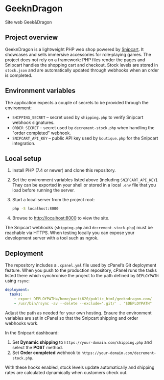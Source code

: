 # GeeknDragon

Site web Geek&Dragon

## Project overview

GeeknDragon is a lightweight PHP web shop powered by [Snipcart](https://snipcart.com/). It showcases and sells immersive accessories for role‑playing games. The project does not rely on a framework: PHP files render the pages and Snipcart handles the shopping cart and checkout. Stock levels are stored in `stock.json` and are automatically updated through webhooks when an order is completed.

## Environment variables

The application expects a couple of secrets to be provided through the environment:

- `SHIPPING_SECRET` – secret used by `shipping.php` to verify Snipcart webhook signatures.
- `ORDER_SECRET` – secret used by `decrement-stock.php` when handling the "order completed" webhook.
- `SNIPCART_API_KEY` – public API key used by `boutique.php` for the Snipcart integration.

## Local setup

1. Install PHP (7.4 or newer) and clone this repository.
2. Set the environment variables listed above (including `SNIPCART_API_KEY`). They can be exported in your shell or stored in a local `.env` file that you load before running the server.
3. Start a local server from the project root:

   ```bash
   php -S localhost:8000
   ```

4. Browse to <http://localhost:8000> to view the site.

The Snipcart webhooks (`shipping.php` and `decrement-stock.php`) must be reachable via HTTPS. When testing locally you can expose your development server with a tool such as ngrok.

## Deployment

The repository includes a `.cpanel.yml` file used by cPanel’s Git deployment feature. When you push to the production repository, cPanel runs the tasks listed there which synchronise the project to the path defined by `DEPLOYPATH` using `rsync`:

```yaml
deployment:
  tasks:
    - export DEPLOYPATH=/home/pacti620/public_html/geekndragon.com/
    - /usr/bin/rsync -av --delete --exclude='.git/' . "$DEPLOYPATH"
```

Adjust the path as needed for your own hosting. Ensure the environment variables are set in cPanel so that the Snipcart shipping and order webhooks work.

In the Snipcart dashboard:

1. Set **Dynamic shipping** to `https://your-domain.com/shipping.php` and select the **POST** method.
2. Set **Order completed** webhook to `https://your-domain.com/decrement-stock.php`.

With these hooks enabled, stock levels update automatically and shipping rates are calculated dynamically when customers check out.

